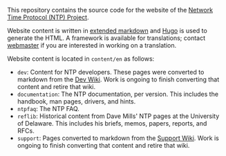 This repository contains the source code for the website of the [Network Time Protocol (NTP) Project](https://www.ntp.org/).

Website content is written in [extended markdown](https://www.markdownguide.org/extended-syntax/) and [Hugo](https://gohugo.io/) is used to generate the HTML. A framework is available for translations; contact [webmaster](mailto:webmaster@nwtime.org) if you are interested in working on a translation.

Website content is located in `content/en` as follows:
* `dev`: Content for NTP developers. These pages were converted to markdown from the [Dev Wiki](https://support.ntp.org/Dev). Work is ongoing to finish converting that content and retire that wiki.
* `documentation`: The NTP documentation, per version. This includes the handbook, man pages, drivers, and hints.
* `ntpfaq`: The NTP FAQ.
* `reflib`: Historical content from Dave Mills' NTP pages at the University of Delaware. This includes his briefs, memos, papers, reports, and RFCs.
* `support`: Pages converted to markdown from the [Support Wiki](https://support.ntp.org/Support). Work is ongoing to finish converting that content and retire that wiki.

